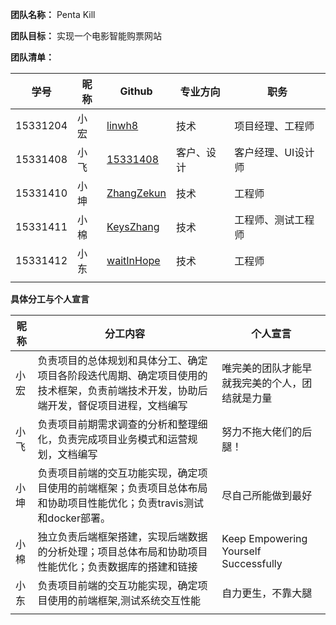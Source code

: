 **团队名称：** Penta Kill

**团队目标：** 实现一个电影智能购票网站

**团队清单：**

| 学号       | 昵称   | Github            | 专业方向  | 职务         |
| -------- | ---- | -------------- | ----- | ---------- |
| 15331204 | 小宏  | [linwh8](https://github.com/linwh8)    | 技术    | 项目经理、工程师   |
| 15331408 | 小飞  | [15331408](https://github.com/15331408)    | 客户、设计 | 客户经理、UI设计师 |
| 15331410 | 小坤  | [ZhangZekun](https://github.com/ZhangZekun)    | 技术    | 工程师        |
| 15331411 | 小棉  | [KeysZhang](https://github.com/KeysZhang)   | 技术    | 工程师、测试工程师  |
| 15331412 | 小东  | [waitInHope](https://github.com/waitInHope) | 技术    | 工程师        |
|          |      |                |       |            |

**具体分工与个人宣言**

| 昵称   | 分工内容                                     | 个人宣言                                  |
| ---- | ---------------------------------------- | ------------------------------------- |
| 小宏  | 负责项目的总体规划和具体分工、确定项目各阶段迭代周期、确定项目使用的技术框架，负责前端技术开发，协助后端开发，督促项目进程，文档编写 | 唯完美的团队才能早就我完美的个人，团结就是力量               |
| 小飞  | 负责项目前期需求调查的分析和整理细化，负责完成项目业务模式和运营规划，文档编写  | 努力不拖大佬们的后腿！                           |
| 小坤  | 负责项目前端的交互功能实现，确定项目使用的前端框架；负责项目总体布局和协助项目性能优化；负责travis测试和docker部署。 | 尽自己所能做到最好                             |
| 小棉  | 独立负责后端框架搭建，实现后端数据的分析处理；项目总体布局和协助项目性能优化；负责数据库的搭建和链接 | Keep Empowering Yourself Successfully |
| 小东  | 负责项目前端的交互功能实现，确定项目使用的前端框架,测试系统交互性能       | 自力更生，不靠大腿                             |
|      |                                          |                                       |
